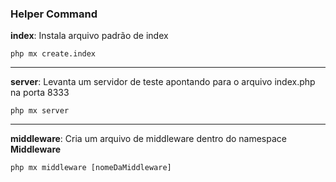 ### Helper Command

**index**: Instala arquivo padrão de index

    php mx create.index

---

**server**: Levanta um servidor de teste apontando para o arquivo index.php na porta 8333

    php mx server

---

**middleware**: Cria um arquivo de middleware dentro do namespace **Middleware**

    php mx middleware [nomeDaMiddleware]